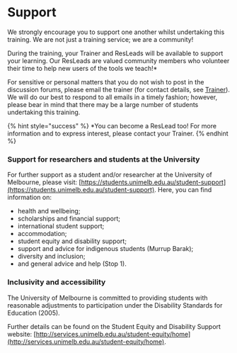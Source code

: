 # Support

We strongly encourage you to support one another whilst undertaking this training. We are not just a training service; we are a community!

During the training, your Trainer and ResLeads will be available to support your learning. Our ResLeads are valued community members who volunteer their time to help new users of the tools we teach!\*

For sensitive or personal matters that you do not wish to post in the discussion forums, please email the trainer \(for contact details, see [Trainer](../trainer.md)\). We will do our best to respond to all emails in a timely fashion; however, please bear in mind that there may be a large number of students undertaking this training.

{% hint style="success" %}
\*You can become a ResLead too! For more information and to express interest, please contact your Trainer.
{% endhint %}

### Support for researchers and students at the University

For further support as a student and/or researcher at the University of Melbourne, please visit: [https://students.unimelb.edu.au/student-support](https://students.unimelb.edu.au/student-support). Here, you can find information on:

* health and wellbeing;
* scholarships and financial support;
* international student support;
* accommodation;
* student equity and disability support;
* support and advice for indigenous students \(Murrup Barak\);
* diversity and inclusion;
* and general advice and help \(Stop 1\).

### Inclusivity and accessibility

The University of Melbourne is committed to providing students with reasonable adjustments to participation under the Disability Standards for Education \(2005\).

Further details can be found on the Student Equity and Disability Support website: [http://services.unimelb.edu.au/student-equity/home](http://services.unimelb.edu.au/student-equity/home).

